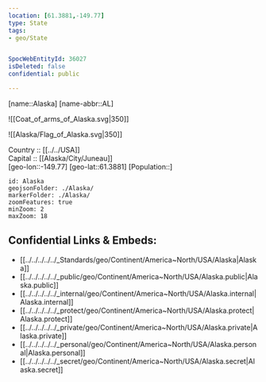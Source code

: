 ```yaml
---
location: [61.3881,-149.77] 
type: State
tags:
- geo/State


SpocWebEntityId: 36027
isDeleted: false
confidential: public

---
```

[name::Alaska] 
[name-abbr::AL] 

![[Coat_of_arms_of_Alaska.svg|350]] 

![[Alaska/Flag_of_Alaska.svg|350]] 

Country :: [[../../USA]]  
Capital :: [[Alaska/City/Juneau]]  
[geo-lon::-149.77] 
[geo-lat::61.3881] 
[Population::] 



```leaflet
id: Alaska
geojsonFolder: ./Alaska/
markerFolder: ./Alaska/
zoomFeatures: true 
minZoom: 2 
maxZoom: 18
```


## Confidential Links & Embeds: 
- [[../../../../../_Standards/geo/Continent/America~North/USA/Alaska|Alaska]] 
- [[../../../../../_public/geo/Continent/America~North/USA/Alaska.public|Alaska.public]] 
- [[../../../../../_internal/geo/Continent/America~North/USA/Alaska.internal|Alaska.internal]] 
- [[../../../../../_protect/geo/Continent/America~North/USA/Alaska.protect|Alaska.protect]] 
- [[../../../../../_private/geo/Continent/America~North/USA/Alaska.private|Alaska.private]] 
- [[../../../../../_personal/geo/Continent/America~North/USA/Alaska.personal|Alaska.personal]] 
- [[../../../../../_secret/geo/Continent/America~North/USA/Alaska.secret|Alaska.secret]] 

